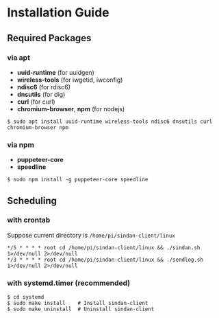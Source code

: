 # Installation Guide

## Required Packages

### via apt

- **uuid-runtime** (for uuidgen)
- **wireless-tools** (for iwgetid, iwconfig)
- **ndisc6** (for rdisc6)
- **dnsutils** (for dig)
- **curl** (for curl)
- **chromium-browser**, **npm** (for nodejs)

```
$ sudo apt install uuid-runtime wireless-tools ndisc6 dnsutils curl chromium-browser npm
```

### via npm

- **puppeteer-core**
- **speedline**

```
$ sudo npm install -g puppeteer-core speedline
```

## Scheduling

### with crontab

Suppose current directory is `/home/pi/sindan-client/linux`

```
*/5 * * * * root cd /home/pi/sindan-client/linux && ./sindan.sh  1>/dev/null 2>/dev/null
*/3 * * * * root cd /home/pi/sindan-client/linux && ./sendlog.sh 1>/dev/null 2>/dev/null
```

### with systemd.timer (recommended)

```
$ cd systemd
$ sudo make install    # Install sindan-client
$ sudo make uninstall  # Uninstall sindan-client
```
